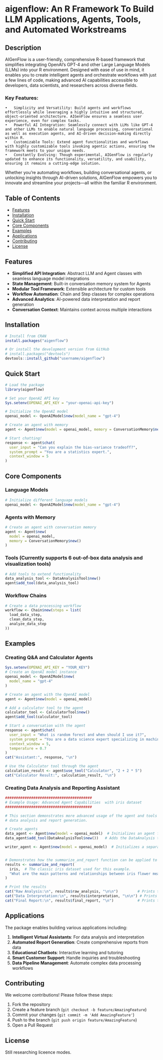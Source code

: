 # aigenflow: An R Framework To Build LLM Applications, Agents, Tools, and Automated Workstreams

## Description
AIGenFlow is a user-friendly, comprehensive R-based framework that simplifies integrating OpenAI’s GPT-4 and other Large Language Models (LLMs) into your R environment. Designed with ease of use in mind, it enables you to create intelligent agents and orchestrate workflows with just a few lines of code, making advanced AI capabilities accessible to developers, data scientists, and researchers across diverse fields.

### Key Features:
	•	Simplicity and Versatility: Build agents and workflows effortlessly while leveraging a highly intuitive and structured, object-oriented architecture. AIGenFlow ensures a seamless user experience, even for complex tasks.
	•	Powerful AI Integration: Seamlessly connect with LLMs like GPT-4 and other LLMs to enable natural language processing, conversational as well as execution agents, and AI-driven decision-making directly within R.
	•	Customizable Tools: Extend agent functionalities and workflows with highly customizable tools invoking agentic actions, ensuring the framework meets to your unique needs.
	•	Constantly Evolving: Though experimental, AIGenFlow is regularly updated to enhance its functionality, versatility, and usability, ensuring it remains a cutting-edge solution.

Whether you’re automating workflows, building conversational agents, or unlocking insights through AI-driven solutions, AIGenFlow empowers you to innovate and streamline your projects—all within the familiar R environment.

## Table of Contents
- [Features](#features)
- [Installation](#installation)
- [Quick Start](#quick-start)
- [Core Components](#core-components)
- [Examples](#examples)
- [Applications](#applications)
- [Contributing](#contributing)
- [License](#license)

## Features
- **Simplified API Integration**: Abstract LLM and Agent classes with seamless language model integrations
- **State Management**: Built-in conversation memory system for Agents
- **Modular Tool Framework**: Extensible architecture for custom tools
- **Workflow Automation**: Chain and Step classes for complex operations
- **Advanced Analytics**: AI-powered data interpretation and report generation
- **Conversation Context**: Maintains context across multiple interactions

## Installation
```r
# Install from CRAN
install.packages("aigenflow")

# Or install the development version from GitHub
# install.packages("devtools")
devtools::install_github("username/aigenflow")
```

## Quick Start
```r
# Load the package
library(aigenflow)

# Set your OpenAI API key
Sys.setenv(OPENAI_API_KEY = "your-openai-api-key")

# Initialize the OpenAI model
openai_model <- OpenAIModel$new(model_name = "gpt-4")

# Create an agent with memory
agent <- Agent$new(model = openai_model, memory = ConversationMemory$new())

# Start chatting!
response <- agent$chat(
  user_input = "Can you explain the bias-variance tradeoff?",
  system_prompt = "You are a statistics expert.",
  context_window = 5
)
```

## Core Components

### Language Models
```r
# Initialize different language models
openai_model <- OpenAIModel$new(model_name = "gpt-4")
```

### Agents with Memory
```r
# Create an agent with conversation memory
agent <- Agent$new(
  model = openai_model,
  memory = ConversationMemory$new()
)
```

### Tools (Currently supports 6 out-of-box data analysis and visualization tools)
```r
# Add tools to extend functionality
data_analysis_tool <- DataAnalysisTool$new()
agent$add_tool(data_analysis_tool)
```

### Workflow Chains
```r
# Create a data processing workflow
workflow <- Chain$new(steps = list(
  load_data_step,
  clean_data_step,
  analyze_data_step
))
```

## Examples

### Creating Q&A and Calculator Agents 
```r
Sys.setenv(OPENAI_API_KEY = "YOUR_KEY")
# Create an OpenAI model instance
openai_model <- OpenAIModel$new(
  model_name = "gpt-4"
)

# Create an agent with the OpenAI model
agent <- Agent$new(model = openai_model)

# Add a calculator tool to the agent
calculator_tool <- CalculatorTool$new()
agent$add_tool(calculator_tool)

# Start a conversation with the agent
response <- agent$chat(
  user_input = "What is random forest and when should I use it?",
  system_prompt = "You are a data science expert specializing in machine learning.",
  context_window = 5,
  temperature = 0.7
)
cat("Assistant:", response, "\n")

# Use the Calculator tool through the agent
calculation_result <- agent$use_tool("Calculator", "2 + 2 * 5")
cat("Calculator Result:", calculation_result, "\n")
```
### Creating Data Analysis and Reporting Assistant
```r
########################################
# Example Usage: Advanced Agent Capabilities  with iris dataset
########################################

# This section demonstrates more advanced usage of the agent and tools for tasks such as
# data analysis and report generation.

# Create agents
data_agent <- Agent$new(model = openai_model)  # Initializes an agent for data analysis.
data_agent$add_tool(DataAnalysisTool$new())   # Adds the DataAnalysis tool to the agent.

writer_agent <- Agent$new(model = openai_model)  # Initializes a separate agent for writing tasks.


# Demonstrates how the summarize_and_report function can be applied to a dataset like iris.
results <- summarize_and_report(
  iris,  # The classic iris dataset used for this example.
  "What are the main patterns and relationships between iris flower measurements?"  # Custom question for analysis.
)

# Print the results
cat("Raw Analysis:\n", results$raw_analysis, "\n\n")         # Prints the raw data analysis.
cat("Data Interpretation:\n", results$interpretation, "\n\n") # Prints the interpreted insights.
cat("Final Report:\n", results$final_report, "\n")           # Prints the final user-friendly report.
```



## Applications
The package enables building various applications including:
1. **Intelligent Virtual Assistants**: For data analysis and interpretation
2. **Automated Report Generation**: Create comprehensive reports from data
3. **Educational Chatbots**: Interactive learning and tutoring
4. **Smart Customer Support**: Handle inquiries and troubleshooting
5. **Data Pipeline Management**: Automate complex data processing workflows

## Contributing
We welcome contributions! Please follow these steps:
1. Fork the repository
2. Create a feature branch (`git checkout -b feature/AmazingFeature`)
3. Commit your changes (`git commit -m 'Add AmazingFeature'`)
4. Push to the branch (`git push origin feature/AmazingFeature`)
5. Open a Pull Request

## License
Still researching liceence modes.
